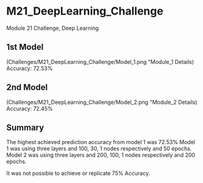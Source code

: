 # M21_DeepLearning_Challenge
Module 21 Challenge, Deep Learning

## 1st Model
(Challenges/M21_DeepLearning_Challenge/Model_1.png "Module_1 Details)
Accuracy: 72.53%

## 2nd Model
(Challenges/M21_DeepLearning_Challenge/Model_2.png "Module_2 Details)
Accuracy: 72.45%

## Summary
The highest achieved prediction accuracy from model 1 was 72.53%
Model 1 was using three layers and 100, 30, 1 nodes respectively and 50 epochs.
Model 2 was using three layers and 200, 100, 1 nodes respectively and 200 epochs.

It was not possible to achieve or replicate 75% Accuracy.
